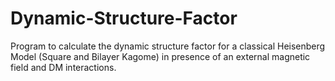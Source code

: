 # Dynamic-Structure-Factor

Program to calculate the dynamic structure factor for a classical Heisenberg Model (Square and Bilayer Kagome) in presence of an external magnetic field and DM interactions. 
